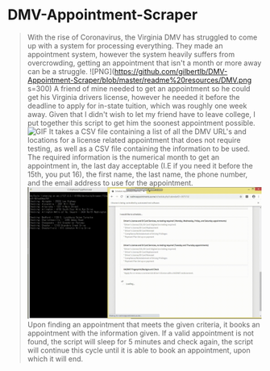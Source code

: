 # DMV-Appointment-Scraper
> With the rise of Coronavirus, the Virginia DMV has struggled to come up with a system for processing everything. They made an appointment system, however the system heavily suffers from overcrowding, getting an appointment that isn't a month or more away can be a struggle.
![PNG](https://github.com/gilbertlb/DMV-Appointment-Scraper/blob/master/readme%20resources/DMV.png s=300)
> A friend of mine needed to get an appointment so he could get his Virginia drivers license, however he needed it before the deadline to apply for in-state tuition, which was roughly one week away. Given that I didn't wish to let my friend have to leave college, I put together this script to get him the soonest appointment possible.
![GIF](https://github.com/gilbertlb/DMV-Appointment-Scraper/blob/master/readme%20resources/output.gif)
> It takes a CSV file containing a list of all the DMV URL's and locations for a license related appointment that does not require testing, as well as a CSV file containing the information to be used. The required information is the numerical month to get an appointment in, the last day acceptable (I.E if you need it before the 15th, you put 16), the first name, the last name, the phone number, and the email address to use for the appointment.
![GIF](https://github.com/gilbertlb/DMV-Appointment-Scraper/blob/master/readme%20resources/appointment.gif)
> Upon finding an appointment that meets the given criteria, it books an appointment with the information given. If a valid appointment is not found, the script will sleep for 5 minutes and check again, the script will continue this cycle until it is able to book an appointment, upon which it will end.
